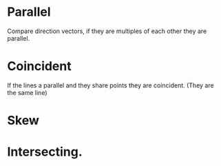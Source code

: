 # Parallel
Compare direction vectors, if they are multiples of each other they are parallel. 
# Coincident 
If the lines a parallel and they share points they are coincident. (They are the same line)
# Skew 

# Intersecting.